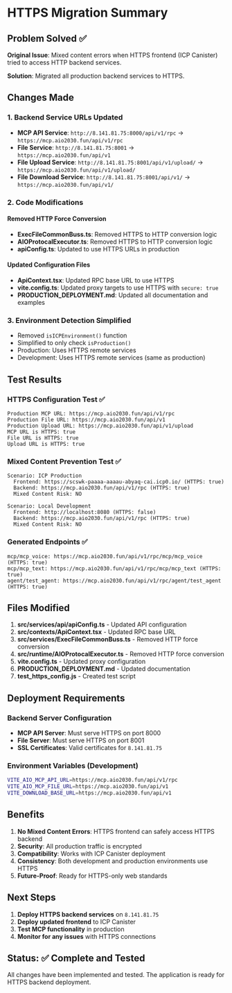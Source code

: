 # HTTPS Migration Summary

## Problem Solved ✅

**Original Issue**: Mixed content errors when HTTPS frontend (ICP Canister) tried to access HTTP backend services.

**Solution**: Migrated all production backend services to HTTPS.

## Changes Made

### 1. Backend Service URLs Updated
- **MCP API Service**: `http://8.141.81.75:8000/api/v1/rpc` → `https://mcp.aio2030.fun/api/v1/rpc`
- **File Service**: `http://8.141.81.75:8001` → `https://mcp.aio2030.fun/api/v1`
- **File Upload Service**: `http://8.141.81.75:8001/api/v1/upload/` → `https://mcp.aio2030.fun/api/v1/upload/`
- **File Download Service**: `http://8.141.81.75:8001/api/v1/` → `https://mcp.aio2030.fun/api/v1/`

### 2. Code Modifications

#### Removed HTTP Force Conversion
- **ExecFileCommonBuss.ts**: Removed HTTPS to HTTP conversion logic
- **AIOProtocalExecutor.ts**: Removed HTTPS to HTTP conversion logic
- **apiConfig.ts**: Updated to use HTTPS URLs in production

#### Updated Configuration Files
- **ApiContext.tsx**: Updated RPC base URL to use HTTPS
- **vite.config.ts**: Updated proxy targets to use HTTPS with `secure: true`
- **PRODUCTION_DEPLOYMENT.md**: Updated all documentation and examples

### 3. Environment Detection Simplified
- Removed `isICPEnvironment()` function
- Simplified to only check `isProduction()` 
- Production: Uses HTTPS remote services
- Development: Uses HTTPS remote services (same as production)

## Test Results

### HTTPS Configuration Test ✅
```
Production MCP URL: https://mcp.aio2030.fun/api/v1/rpc
Production File URL: https://mcp.aio2030.fun/api/v1
Production Upload URL: https://mcp.aio2030.fun/api/v1/upload
MCP URL is HTTPS: true
File URL is HTTPS: true
Upload URL is HTTPS: true
```

### Mixed Content Prevention Test ✅
```
Scenario: ICP Production
  Frontend: https://scswk-paaaa-aaaau-abyaq-cai.icp0.io/ (HTTPS: true)
  Backend: https://mcp.aio2030.fun/api/v1/rpc (HTTPS: true)
  Mixed Content Risk: NO

Scenario: Local Development
  Frontend: http://localhost:8080 (HTTPS: false)
  Backend: https://mcp.aio2030.fun/api/v1/rpc (HTTPS: true)
  Mixed Content Risk: NO
```

### Generated Endpoints ✅
```
mcp/mcp_voice: https://mcp.aio2030.fun/api/v1/rpc/mcp/mcp_voice (HTTPS: true)
mcp/mcp_text: https://mcp.aio2030.fun/api/v1/rpc/mcp/mcp_text (HTTPS: true)
agent/test_agent: https://mcp.aio2030.fun/api/v1/rpc/agent/test_agent (HTTPS: true)
```

## Files Modified

1. **src/services/api/apiConfig.ts** - Updated API configuration
2. **src/contexts/ApiContext.tsx** - Updated RPC base URL
3. **src/services/ExecFileCommonBuss.ts** - Removed HTTP force conversion
4. **src/runtime/AIOProtocalExecutor.ts** - Removed HTTP force conversion
5. **vite.config.ts** - Updated proxy configuration
6. **PRODUCTION_DEPLOYMENT.md** - Updated documentation
7. **test_https_config.js** - Created test script

## Deployment Requirements

### Backend Server Configuration
- **MCP API Server**: Must serve HTTPS on port 8000
- **File Server**: Must serve HTTPS on port 8001
- **SSL Certificates**: Valid certificates for `8.141.81.75`

### Environment Variables (Development)
```bash
VITE_AIO_MCP_API_URL=https://mcp.aio2030.fun/api/v1/rpc
VITE_AIO_MCP_FILE_URL=https://mcp.aio2030.fun/api/v1
VITE_DOWNLOAD_BASE_URL=https://mcp.aio2030.fun/api/v1
```

## Benefits

1. **No Mixed Content Errors**: HTTPS frontend can safely access HTTPS backend
2. **Security**: All production traffic is encrypted
3. **Compatibility**: Works with ICP Canister deployment
4. **Consistency**: Both development and production environments use HTTPS
5. **Future-Proof**: Ready for HTTPS-only web standards

## Next Steps

1. **Deploy HTTPS backend services** on `8.141.81.75`
2. **Deploy updated frontend** to ICP Canister
3. **Test MCP functionality** in production
4. **Monitor for any issues** with HTTPS connections

## Status: ✅ Complete and Tested

All changes have been implemented and tested. The application is ready for HTTPS backend deployment. 